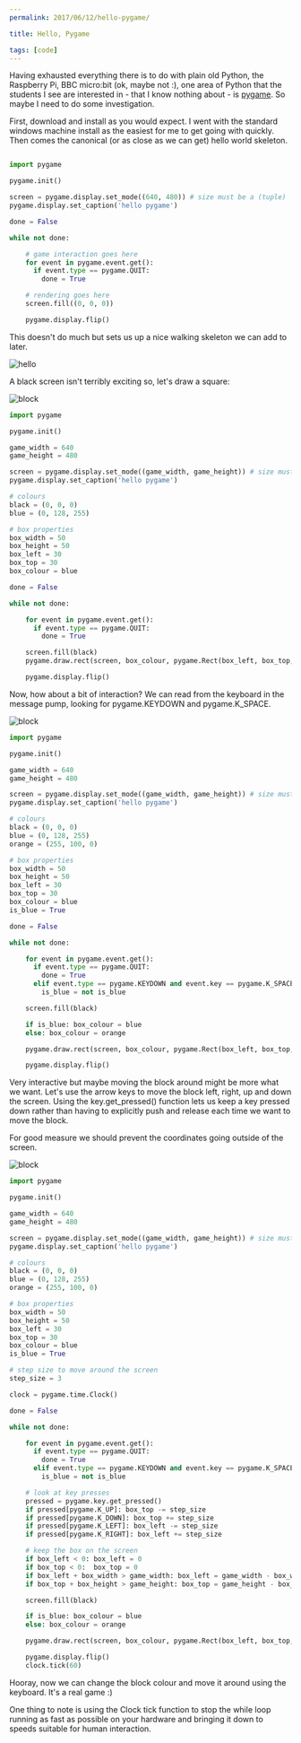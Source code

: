 ```yaml
---
permalink: 2017/06/12/hello-pygame/

title: Hello, Pygame

tags: [code]
---
```


Having exhausted everything there is to do with plain old Python, the Raspberry Pi,
BBC micro:bit (ok, maybe not :), one area of Python that the students I see are interested in -
that I know nothing about - is <a href="https://www.pygame.org/">pygame</a>. So maybe I
need to do some investigation.

First, download and install as you would expect. I went with the standard windows machine install
as the easiest for me to get going with quickly. Then comes the canonical (or as close
as we can get) hello world skeleton.

```python

import pygame

pygame.init()

screen = pygame.display.set_mode((640, 480)) # size must be a (tuple)
pygame.display.set_caption('hello pygame')

done = False

while not done:

    # game interaction goes here
    for event in pygame.event.get():
      if event.type == pygame.QUIT:
        done = True

    # rendering goes here   
    screen.fill((0, 0, 0))

    pygame.display.flip()

```

This doesn't do much but sets us up a nice walking skeleton we can add to later.

![hello](/img/posts/hello-pygame/hello.webp)

A black screen isn't terribly exciting so, let's draw a square:

![block](/img/posts/hello-pygame/blue-block.webp)

```python
import pygame

pygame.init()

game_width = 640
game_height = 480

screen = pygame.display.set_mode((game_width, game_height)) # size must be (tuple)
pygame.display.set_caption('hello pygame')

# colours
black = (0, 0, 0)
blue = (0, 128, 255)

# box properties
box_width = 50
box_height = 50
box_left = 30
box_top = 30
box_colour = blue

done = False

while not done:

    for event in pygame.event.get():
      if event.type == pygame.QUIT:
        done = True

    screen.fill(black)
    pygame.draw.rect(screen, box_colour, pygame.Rect(box_left, box_top, box_width, box_height))

    pygame.display.flip()
```

Now, how about a bit of interaction? We can read from the keyboard in the message pump,
looking for pygame.KEYDOWN and pygame.K_SPACE.

![block](/img/posts/hello-pygame/orange-block.webp)

```python
import pygame

pygame.init()

game_width = 640
game_height = 480

screen = pygame.display.set_mode((game_width, game_height)) # size must be (tuple)
pygame.display.set_caption('hello pygame')

# colours
black = (0, 0, 0)
blue = (0, 128, 255)
orange = (255, 100, 0)

# box properties
box_width = 50
box_height = 50
box_left = 30
box_top = 30
box_colour = blue
is_blue = True

done = False

while not done:

    for event in pygame.event.get():
      if event.type == pygame.QUIT:
        done = True
      elif event.type == pygame.KEYDOWN and event.key == pygame.K_SPACE:
        is_blue = not is_blue

    screen.fill(black)

    if is_blue: box_colour = blue
    else: box_colour = orange

    pygame.draw.rect(screen, box_colour, pygame.Rect(box_left, box_top, box_width, box_height))

    pygame.display.flip()
```

Very interactive but maybe moving the block around might be more what we want. Let's use the
arrow keys to move the block left, right, up and down the screen. Using the key.get_pressed() function
lets us keep a key pressed down rather than having to explicitly push and release each time we
want to move the block.

For good measure we should prevent the coordinates going outside of the screen.

![block](/img/posts/hello-pygame/move-block.webp)

```python
import pygame

pygame.init()

game_width = 640
game_height = 480

screen = pygame.display.set_mode((game_width, game_height)) # size must be (tuple)
pygame.display.set_caption('hello pygame')

# colours
black = (0, 0, 0)
blue = (0, 128, 255)
orange = (255, 100, 0)

# box properties
box_width = 50
box_height = 50
box_left = 30
box_top = 30
box_colour = blue
is_blue = True

# step size to move around the screen
step_size = 3

clock = pygame.time.Clock()

done = False

while not done:

    for event in pygame.event.get():
      if event.type == pygame.QUIT:
        done = True
      elif event.type == pygame.KEYDOWN and event.key == pygame.K_SPACE:
        is_blue = not is_blue

    # look at key presses
    pressed = pygame.key.get_pressed()
    if pressed[pygame.K_UP]: box_top -= step_size
    if pressed[pygame.K_DOWN]: box_top += step_size
    if pressed[pygame.K_LEFT]: box_left -= step_size
    if pressed[pygame.K_RIGHT]: box_left += step_size

    # keep the box on the screen
    if box_left < 0: box_left = 0
    if box_top < 0:  box_top = 0
    if box_left + box_width > game_width: box_left = game_width - box_width
    if box_top + box_height > game_height: box_top = game_height - box_height

    screen.fill(black)

    if is_blue: box_colour = blue
    else: box_colour = orange

    pygame.draw.rect(screen, box_colour, pygame.Rect(box_left, box_top, box_width, box_height))

    pygame.display.flip()
    clock.tick(60)
```

Hooray, now we can change the block colour and move it around using the keyboard. It's a
real game :)

One thing to note is using the Clock tick function to stop the while loop running as
fast as possible on your hardware and bringing it down to speeds suitable for human
interaction.
